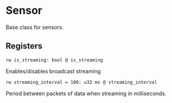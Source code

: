 # Sensor

Base class for sensors.

## Registers

    rw is_streaming: bool @ is_streaming

Enables/disables broadcast streaming

    rw streaming_interval = 100: u32 ms @ streaming_interval

Period between packets of data when streaming in milliseconds.

